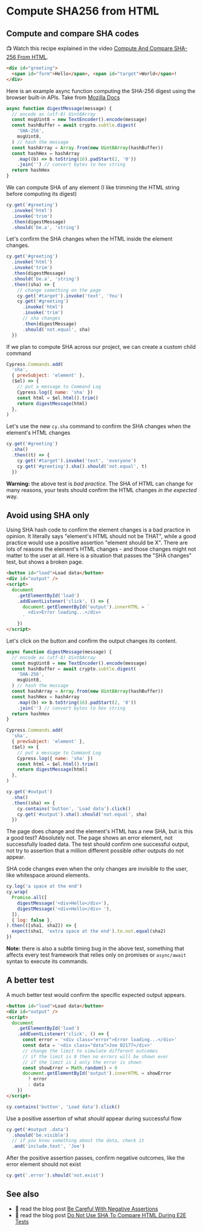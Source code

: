 # Compute SHA256 from HTML

## Compute and compare SHA codes

📺 Watch this recipe explained in the video [Compute And Compare SHA-256 From HTML](https://youtu.be/n-cHJ6tNOKk).

<!-- fiddle Compute SHA-256 digest -->

```html
<div id="greeting">
  <span id="form">Hello</span>, <span id="target">World</span>!
</div>
```

Here is an example async function computing the SHA-256 digest using the browser built-in APIs. Take from [Mozilla Docs](https://developer.mozilla.org/en-US/docs/Web/API/SubtleCrypto/digest)

```js hide
async function digestMessage(message) {
  // encode as (utf-8) Uint8Array
  const msgUint8 = new TextEncoder().encode(message)
  const hashBuffer = await crypto.subtle.digest(
    'SHA-256',
    msgUint8,
  ) // hash the message
  const hashArray = Array.from(new Uint8Array(hashBuffer))
  const hashHex = hashArray
    .map((b) => b.toString(16).padStart(2, '0'))
    .join('') // convert bytes to hex string
  return hashHex
}
```

We can compute SHA of any element (I like trimming the HTML string before computing its digest)

```js skip
cy.get('#greeting')
  .invoke('html')
  .invoke('trim')
  .then(digestMessage)
  .should('be.a', 'string')
```

Let's confirm the SHA changes when the HTML inside the element changes.

```js
cy.get('#greeting')
  .invoke('html')
  .invoke('trim')
  .then(digestMessage)
  .should('be.a', 'string')
  .then((sha) => {
    // change something on the page
    cy.get('#target').invoke('text', 'You')
    cy.get('#greeting')
      .invoke('html')
      .invoke('trim')
      // sha changes
      .then(digestMessage)
      .should('not.equal', sha)
  })
```

If we plan to compute SHA across our project, we can create a custom child command

```js
Cypress.Commands.add(
  'sha',
  { prevSubject: 'element' },
  ($el) => {
    // put a message to Command Log
    Cypress.log({ name: 'sha' })
    const html = $el.html().trim()
    return digestMessage(html)
  },
)
```

Let's use the new `cy.sha` command to confirm the SHA changes when the element's HTML changes

```js
cy.get('#greeting')
  .sha()
  .then((t) => {
    cy.get('#target').invoke('text', 'everyone')
    cy.get('#greeting').sha().should('not.equal', t)
  })
```

**Warning:** the above test is _bad practice_. The SHA of HTML can change for many reasons, your tests should confirm the HTML changes _in the expected_ way.

<!-- fiddle-end -->

## Avoid using SHA only

Using SHA hash code to confirm the element changes is a bad practice in opinion. It literally says "element's HTML should not be THAT", while a good practice would use a positive assertion "element should be X". There are lots of reasons the element's HTML changes - and those changes might not matter to the user at all. Here is a situation that passes the "SHA changes" test, but shows a broken page.

<!-- fiddle Avoid using SHA only -->

```html
<button id="load">Load data</button>
<div id="output" />
<script>
  document
    .getElementById('load')
    .addEventListener('click', () => {
      document.getElementById('output').innerHTML = `
        <div>Error loading...</div>
      `
    })
</script>
```

Let's click on the button and confirm the output changes its content.

```js hide
async function digestMessage(message) {
  // encode as (utf-8) Uint8Array
  const msgUint8 = new TextEncoder().encode(message)
  const hashBuffer = await crypto.subtle.digest(
    'SHA-256',
    msgUint8,
  ) // hash the message
  const hashArray = Array.from(new Uint8Array(hashBuffer))
  const hashHex = hashArray
    .map((b) => b.toString(16).padStart(2, '0'))
    .join('') // convert bytes to hex string
  return hashHex
}

Cypress.Commands.add(
  'sha',
  { prevSubject: 'element' },
  ($el) => {
    // put a message to Command Log
    Cypress.log({ name: 'sha' })
    const html = $el.html().trim()
    return digestMessage(html)
  },
)
```

```js
cy.get('#output')
  .sha()
  .then((sha) => {
    cy.contains('button', 'Load data').click()
    cy.get('#output').sha().should('not.equal', sha)
  })
```

The page does change and the element's HTML has a new SHA, but is this a good test? Absolutely not. The page shows an error element, not successfully loaded data. The test should confirm one successful output, not try to assertion that a million different possible _other_ outputs do not appear.

SHA code changes even when the only changes are invisible to the user, like whitespace around elements.

```js
cy.log('a space at the end')
cy.wrap(
  Promise.all([
    digestMessage('<div>Hello</div>'),
    digestMessage('<div>Hello</div> '),
  ]),
  { log: false },
).then(([sha1, sha2]) => {
  expect(sha1, 'extra space at the end').to.not.equal(sha2)
})
```

**Note:** there is also a subtle timing bug in the above test, something that affects every test framework that relies only on promises or `async/await` syntax to execute its commands.

<!-- fiddle-end -->

## A better test

A much better test would confirm the specific expected output appears.

<!-- fiddle Use positive assertion -->

```html
<button id="load">Load data</button>
<div id="output" />
<script>
  document
    .getElementById('load')
    .addEventListener('click', () => {
      const error = '<div class="error">Error loading...</div>'
      const data = '<div class="data">Joe 02177</div>'
      // change the limit to simulate different outcomes
      // if the limit is 0 then no errors will be shown ever
      // if the limit is 1 only the error is shown
      const showError = Math.random() < 0
      document.getElementById('output').innerHTML = showError
        ? error
        : data
    })
</script>
```

```js
cy.contains('button', 'Load data').click()
```

Use a positive assertion of what _should_ appear during successful flow

```js
cy.get('#output .data')
  .should('be.visible')
  // if you know something about the data, check it
  .and('include.text', 'Joe')
```

After the positive assertion passes, confirm negative outcomes, like the error element should not exist

```js
cy.get('.error').should('not.exist')
```

<!-- fiddle-end -->

## See also

- 📝 read the blog post [Be Careful With Negative Assertions](https://glebbahmutov.com/blog/negative-assertions/)
- 📝 read the blog post [Do Not Use SHA To Compare HTML During E2E Tests](https://glebbahmutov.com/blog/do-not-use-sha/)
